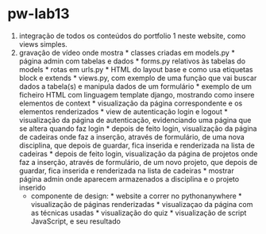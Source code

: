 # pw-lab13

1. integração de todos os conteúdos do portfolio 1 neste website, como views simples. 
1. gravação de vídeo onde mostra 
            * classes criadas em models.py
            * página admin com tabelas e dados
            * forms.py relativos às tabelas do models
            * rotas em urls.py
            * HTML do layout base e como usa etiquetas block e extends
            * views.py, com exemplo de uma função que vai buscar dados a tabela(s) e manipula dados de um formulário
            * exemplo de um ficheiro HTML com linguagem template django, mostrando como insere elementos de context
            * visualização da página correspondente e os elementos renderizados
            * view de autenticação login e logout
            * visualização da página de autenticação, evidenciando uma página que se altera quando faz login
            * depois de feito login, visualização da página de cadeiras onde faz a inserção, através de formulário, de uma nova disciplina, que depois de guardar, fica inserida e renderizada na lista de cadeiras
            * depois de feito login, visualização da página de projetos onde faz a inserção, através de formulário, de um novo projeto, que depois de guardar, fica inserida e renderizada na lista de cadeiras
            * mostrar página admin onde aparecem armazenados a disciplina e o projeto inserido
      * componente de design:
            * website a correr no pythonanywhere
            * visualização de páginas renderizadas
            * visualizaçao da página com as técnicas usadas
            * visualização do quiz 
            * visualização de script JavaScript, e seu resultado 
 
